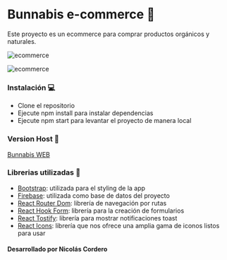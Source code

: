 # Bunnabis e-commerce 🛒

Este proyecto es un ecommerce para comprar productos orgánicos y naturales.

![ecommerce](https://i.postimg.cc/CL8HpPKC/Captura-de-pantalla-2024-04-04-203333.png)

![ecommerce](https://i.postimg.cc/bYWHMcqN/Captura-de-pantalla-2024-04-04-203416.png)

### Instalación 💻

- Clone el repositorio
- Ejecute npm install para instalar dependencias
- Ejecute npm start para levantar el proyecto de manera local


### Version Host 🛜

[Bunnabis WEB]()

### Librerias utilizadas 📖

- [Bootstrap](https://getbootstrap.com/docs/5.2/getting-started/introduction/): utilizada para el styling de la app
- [Firebase](https://firebase.google.com/): utilizada como base de datos del proyecto
- [React Router Dom](https://reactrouter.com/en/main): librería de navegación por rutas
- [React Hook Form](https://react-hook-form.com/): librería para la creación de formularios
- [React Tostify](https://www.npmjs.com/package/react-toastify): librería para mostrar notificaciones toast
- [React Icons](https://www.npmjs.com/package/react-icons): librería que nos ofrece una amplia gama de iconos listos para usar



#### Desarrollado por Nicolás Cordero
